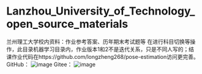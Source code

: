 # Lanzhou_University_of_Technology_open_source_materials
兰州理工大学校内资料：作业参考答案、历年期末考试题等
在进行科目切换等操作，此目录机器学习目录内，作业版本1和2不是迭代关系，只是不同人写的；结课作业代码在https://github.com/longzheng268/pose-estimation访问更完善。
GitHub：
![image](https://github.com/longzheng268/Lanzhou_University_of_Technology_open_source_materials/assets/38132402/7e8dd3d0-04b7-437d-843d-59914793f6e9)
Gitee：
![image](https://github.com/longzheng268/Lanzhou_University_of_Technology_open_source_materials/assets/38132402/5c09df7d-f043-40ff-9d50-a99c6f94d592)